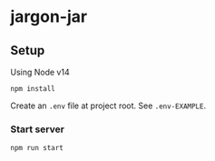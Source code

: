 # jargon-jar

## Setup
Using Node v14

```npm install```

Create an `.env` file at project root. See `.env-EXAMPLE`.

### Start server

```npm run start```
